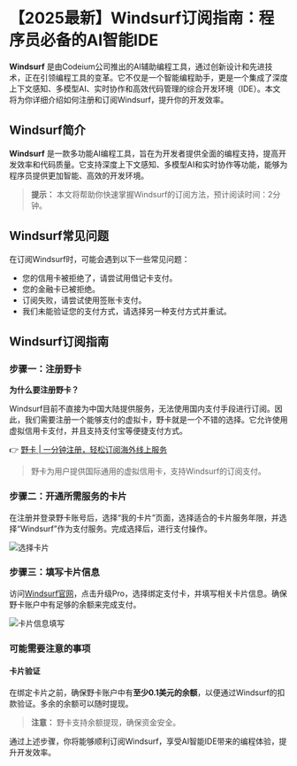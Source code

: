 # 【2025最新】Windsurf订阅指南：程序员必备的AI智能IDE

**Windsurf** 是由Codeium公司推出的AI辅助编程工具，通过创新设计和先进技术，正在引领编程工具的变革。它不仅是一个智能编程助手，更是一个集成了深度上下文感知、多模型AI、实时协作和高效代码管理的综合开发环境（IDE）。本文将为你详细介绍如何注册和订阅Windsurf，提升你的开发效率。

## Windsurf简介

**Windsurf** 是一款多功能AI编程工具，旨在为开发者提供全面的编程支持，提高开发效率和代码质量。它支持深度上下文感知、多模型AI和实时协作等功能，能够为程序员提供更加智能、高效的开发环境。

> **提示：** 本文将帮助你快速掌握Windsurf的订阅方法，预计阅读时间：2分钟。

## Windsurf常见问题

在订阅Windsurf时，可能会遇到以下一些常见问题：

- 您的信用卡被拒绝了，请尝试用借记卡支付。
- 您的金融卡已被拒绝。
- 订阅失败，请尝试使用签账卡支付。
- 我们未能验证您的支付方式，请选择另一种支付方式并重试。

## Windsurf订阅指南

### 步骤一：注册野卡

**为什么要注册野卡？**

Windsurf目前不直接为中国大陆提供服务，无法使用国内支付手段进行订阅。因此，我们需要注册一个能够支付的虚拟卡，野卡就是一个不错的选择。它允许使用虚拟信用卡支付，并且支持支付宝等便捷支付方式。

👉 [野卡 | 一分钟注册，轻松订阅海外线上服务](https://bbtdd.com/yeka)

> 野卡为用户提供国际通用的虚拟信用卡，支持Windsurf的订阅支付。

### 步骤二：开通所需服务的卡片

在注册并登录野卡账号后，选择“我的卡片”页面，选择适合的卡片服务年限，并选择“Windsurf”作为支付服务。完成选择后，进行支付操作。

![选择卡片](https://bbtdd.com/wp-content/uploads/img/65273934756.webp)

### 步骤三：填写卡片信息

访问[Windsurf官网](https://codeium.com/)，点击升级Pro，选择绑定支付卡，并填写相关卡片信息。确保野卡账户中有足够的余额来完成支付。

![卡片信息填写](https://bbtdd.com/wp-content/uploads/img/4649624034911.webp)

### 可能需要注意的事项

#### 卡片验证

在绑定卡片之前，确保野卡账户中有**至少0.1美元的余额**，以便通过Windsurf的扣款验证。多余的余额可以随时提现。

> **注意：** 野卡支持余额提现，确保资金安全。

通过上述步骤，你将能够顺利订阅Windsurf，享受AI智能IDE带来的编程体验，提升开发效率。
